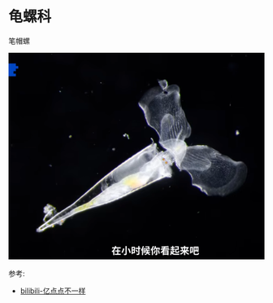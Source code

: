 # 龟螺科

笔帽螺

![](01.png)

参考:

- [bilibili-亿点点不一样](https://www.bilibili.com/video/BV18P4y1S7Qg/?spm_id_from=333.999.0.0&vd_source=741bff59809f9e15c309ef97c7d7c960)